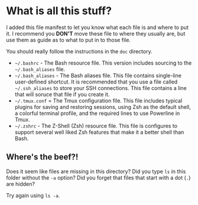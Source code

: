 # What is all this stuff?

I added this file manifest to let you know what each file is and where to put it.  I recommend you **DON'T** move these file to where they usually are, but use them as guide as to what to put in to those file.

You should really follow the instructions in the `doc` directory.

- `~/.bashrc` - The Bash resource file.  This version includes sourcing to the `~/.bash_aliases` file.
- `~/.bash_aliases` - The Bash aliases file. This file contains single-line user-defined shortcut.  It is recommended that you use a file called `~/.ssh_aliases` to store your SSH connections. This file contains a line that will soruce that file if you create it.
- `~/.tmux.conf` = The Tmux configuration file. This file includes typical plugins for saving and restoring sessions, using Zsh as the default shell, a colorful terminal profile, and the required lines to use Powerline in Tmux.
- `~/.zshrc` - The Z-Shell (Zsh) resource file. This file is configures to support several well liked Zsh features that make it a better shell than Bash.

## Where's the beef?!

Does it seem like files are missing in this directory?
Did you type `ls` in this folder without the `-a` option?
Did you forget that files that start with a dot (`.`) are hidden?

Try again using `ls -a`.

